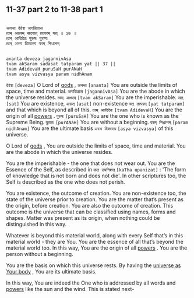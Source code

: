 ## 11-37 part 2 to 11-38 part 1

```shloka-sa

अनन्त देवेश जगन्निवास
त्वम् अक्षरम् सदसत् तत्परम् यत् ॥ ३७ ॥
त्वम् आदिदेवः पुरुषः पुराणः
त्वम् अस्य विश्वस्य परम् निधानम्

```
```shloka-sa-hk

ananta deveza jagannivAsa
tvam akSaram sadasat tatparam yat || 37 ||
tvam AdidevaH puruSaH purANaH
tvam asya vizvasya param nidhAnam

```
`देवेश` `[deveza]` O Lord of 
[gods](4-12.md#gods_and_other_powers)
, `अनन्त` `[ananta]` You are outside the limits of space, time and material. `जगन्निवास` `[jagannivAsa]` You are the abode in which the universe resides. `त्वम् अक्षरम्` `[tvam akSaram]` You are the imperishable. `सत्` `[sat]` You are existence, `असत्` `[asat]` non-existence `यत् तत्परम्` `[yat tatparam]` and that which is beyond all of this. `त्वम् आदिदेवः` `[tvam AdidevaH]` You are the origin of all 
[powers](4-12.md#gods_and_other_powers)
. `पुरुषः` `[puruSaH]` You are the one who is known as the Supreme Being. `पुराणः` `[purANaH]` You are without a beginning. `परम् निधानम्` `[param nidhAnam]` You are the ultimate basis `अस्य विश्वस्य` `[asya vizvasya]` of this universe.

O Lord of 
[gods](4-12.md#gods_and_other_powers)
, You are outside the limits of space, time and material. You are the abode in which the universe resides. 

You are the imperishable - the one that does not wear out. You are the Essence of the Self, as described in 
`कठ उपनिशत्` `[kaTha upanizat]` :
 'The form of knowledge that is not born and does not die'. In other scriptures too, the Self is described as the one who does not perish. 

You are existence, the outcome of creation. You are non-existence too, the state of the universe prior to creation. You are the matter that’s present as the origin, before creation. You are also the outcome of creation. This outcome is the universe that can be classified using names, forms and shapes. Matter was present as its origin, when nothing could be distinguished in this way. 

Whatever is beyond this material world, along with every Self that’s in this material world - they are You. You are the essence of all that’s beyond the material world too. In this way, You are the origin of all 
[powers](4-12.md#gods_and_other_powers)
. You are the person without a beginning.

You are the basis on which this universe rests. By having the 
[universe as Your body](7-13.md#universe_as_his_body)
, You are its ultimate basis.

In this way, You are indeed the One who is addressed by all words and 
[powers](4-12.md#gods_and_other_powers)
 like the sun and the wind. This is stated next-


